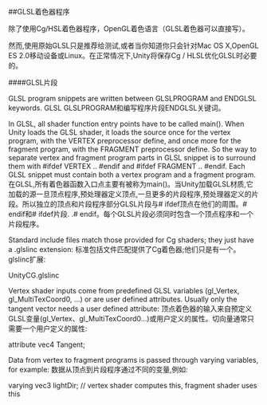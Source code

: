 ##GLSL着色器程序

除了使用Cg/HSL着色器程序，OpenGL着色语言（GLSL着色器可以直接写）。

然而,使用原始GLSL只是推荐给测试,或者当你知道你只会针对Mac OS X,OpenGL ES 2.0移动设备或Linux。在正常情况下,Unity将保存Cg / HLSL优化GLSL时必要的。

####GLSL片段

GLSL program snippets are written between GLSLPROGRAM and ENDGLSL keywords.
GLSL GLSLPROGRAM和编写程序片段ENDGLSL关键词。

In GLSL, all shader function entry points have to be called main(). When Unity loads the GLSL shader, it loads the source once for the vertex program, with the VERTEX preprocessor define, and once more for the fragment program, with the FRAGMENT preprocessor define. So the way to separate vertex and fragment program parts in GLSL snippet is to surround them with #ifdef VERTEX .. #endif and #ifdef FRAGMENT .. #endif. Each GLSL snippet must contain both a vertex program and a fragment program.
在GLSL,所有着色器函数入口点主要有被称为main()。当Unity加载GLSL材质,它加载的源一旦顶点程序,预处理器定义顶点,一旦更多的片段程序,预处理器定义的片段。所以独立的顶点和片段程序部分GLSL片段与# ifdef顶点在他们的周围。# endif和# ifdef片段. .# endif。每个GLSL片段必须同时包含一个顶点程序和一个片段程序。

Standard include files match those provided for Cg shaders; they just have a .glslinc extension:
标准包括文件匹配提供了Cg着色器;他们只是有一个。glslinc扩展:

UnityCG.glslinc

Vertex shader inputs come from predefined GLSL variables (gl_Vertex, gl_MultiTexCoord0, …) or are user defined attributes. Usually only the tangent vector needs a user defined attribute:
顶点着色器的输入来自预定义GLSL变量(gl_Vertex、gl_MultiTexCoord0…)或用户定义的属性。切向量通常只需要一个用户定义的属性:

attribute vec4 Tangent;

Data from vertex to fragment programs is passed through varying variables, for example:
数据从顶点到片段程序通过不同的变量,例如:

varying vec3 lightDir; // vertex shader computes this, fragment shader uses this




